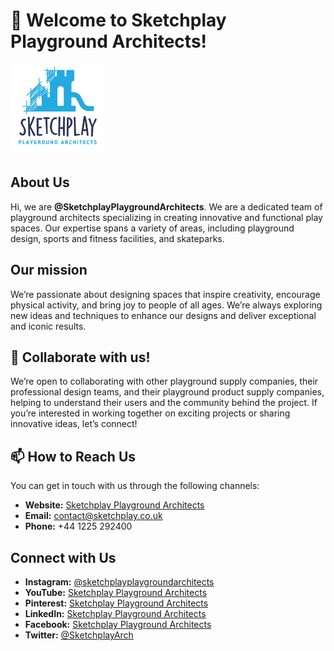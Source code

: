 # 👋 Welcome to Sketchplay Playground Architects!

<img src="https://github.com/SketchplayPlaygroundArchitects/SketchplayPlaygroundArchitects/blob/main/logo%20lagtest.png" alt="Sketchplay Playground Architects Logo" width="150"/>

## About Us
Hi, we are **@SketchplayPlaygroundArchitects**. We are a dedicated team of playground architects specializing in creating innovative and functional play spaces. Our expertise spans a variety of areas, including playground design, sports and fitness facilities, and skateparks.

## Our mission
We’re passionate about designing spaces that inspire creativity, encourage physical activity, and bring joy to people of all ages. We’re always exploring new ideas and techniques to enhance our designs and deliver exceptional and iconic results.

## 💞️ Collaborate with us!
We’re open to collaborating with other playground supply companies, their professional design teams, and their playground product supply companies, helping to understand their users and the community behind the project. If you’re interested in working together on exciting projects or sharing innovative ideas, let’s connect!

## 📫 How to Reach Us
You can get in touch with us through the following channels:
- **Website:** [Sketchplay Playground Architects](https://www.sketchplay.co.uk)
- **Email:** contact@sketchplay.co.uk
- **Phone:** +44 1225 292400

## Connect with Us
- **Instagram:** [@sketchplayplaygroundarchitects](https://www.instagram.com/sketchplayuk)
- **YouTube:** [Sketchplay Playground Architects](https://www.youtube.com/@SketchplayPlaygroundArchitect)
- **Pinterest:** [Sketchplay Playground Architects](https://www.pinterest.com/sketchplayplaygroundarchitects)
- **LinkedIn:** [Sketchplay Playground Architects](https://www.linkedin.com/company/sketchplay-playground-architects)
- **Facebook:** [Sketchplay Playground Architects](https://www.facebook.com/sketchplay.playground.architects)
- **Twitter:** [@SketchplayArch](https://twitter.com/SketchplayArch)


